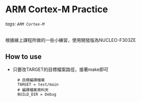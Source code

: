 # ARM Cortex-M Practice
###### tags: `ARM Cortex-M`
根據線上課程所做的一些小練習，使用開發版為NUCLEO-F303ZE

## How to use
- 只要改TARGET的目標檔案路徑，接著make即可
  ```makefile=
    # 目標編譯檔案
    TARGET = test/main
    # 編譯檔案資料夾
    BUILD_DIR = Debug
  ```

